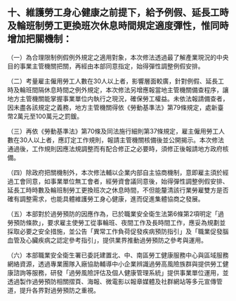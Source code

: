 ## 十、維護勞工身心健康之前提下，給予例假、延長工時及輪班制勞工更換班次休息時間規定適度彈性，惟同時增加把關機制：

（一）為合理限制例假例外規定之適用對象，本次修法透過最了解產業現況的中央目的事業主管機關把關，再經由本部同意指定，始得彈性調整例假安排。

（二）考量雇主僱用勞工人數在30人以上者，影響層面較廣，針對例假、延長工時及輪班間隔休息時間之例外規定，本次修法另增應報當地主管機關備查程序，讓地方主管機關能掌握事業單位内執行之現況，確保勞工權益。未依法報請備查者，因未盡各該規定之義務，地方主管機關得依《勞動基準法》第79條規定，處新臺幣2萬元至100萬元之罰鍰。

（三）再依《勞動基準法》第70條及同法施行細則第37條規定，雇主僱用勞工人數在30人以上者，應訂定工作規則，報請主管機關核備後並公開揭示。本次修法通過後，工作規則因應法規調整而有配合修正之必要時，須修正後報請地方政府核備。

（四）除政府把關機制外，本次修法輔以企業内部自主協商機制，意即雇主須於經過工會同意，如事業單位無工會者，經勞資會議同意後，始得彈性調整例假安排、延長工時時數及輪班制勞工更換班次之休息時間，不但能釐清該行業勞雇雙方是否確有調整需求，也能具體維護勞工身心健康，進而促進集體協商之發展。

（五）本部對於過勞預防的因應作為，已於職業安全衛生法第6條第2項明定「過勞預防條款」，要求雇主使勞工從事輪班、夜間工作及長時間工作，應妥為規劃並採取必要之安全措施，並公告「異常工作負荷促發疾病預防指引」及「職業促發腦血管及心臟疾病之認定參考指引」，提供業界推動過勞預防之參考與運用。

（六）本部職業安全衛生署已委託建置北、中、南區勞工健康服務中心與區域服務網絡資源，透過專業團隊入廠協助輔導中小企業辨識過勞高風險族群與提供勞工健康諮詢等服務，研發「過勞風險評估及個人健康管理系統」提供事業單位運用，並透過製作過勞預防相關摺頁、海報、微電影以報章媒體及社群網站等多元宣傳管道，提升各界對過勞預防之重視。
